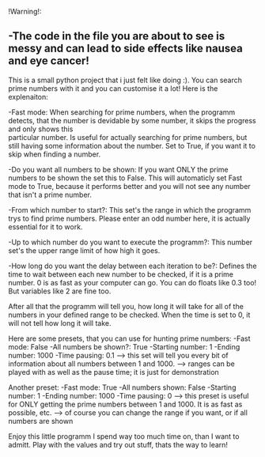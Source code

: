 !Warning!:

-The code in the file you are about to see is messy and can lead to side effects like nausea and eye cancer! 
---------

This is a small python project that i just felt like doing :). You can search prime numbers with it and you can customise it a lot!
Here is the explenaiton:
  
  -Fast mode:
    When searching for prime numbers, when the programm detects, that the number is devidable by some number, it skips the progress and only shows this       
    particular number. Is useful for actually searching for prime numbers, but still having some information about the number. Set to True, if you want 
    it to skip when finding a number.
    
  -Do you want all numbers to be shown:
    If you want ONLY the prime numbers to be shown the set this to False. This will automaticly set Fast mode to True, because it performs better and you
    will not see any number that isn't a prime number.

  -From which number to start?:
    This set's the range in which the programm trys to find prime numbers. Please enter an odd number here, it is actually essential for it to work.

  -Up to which number do you want to execute the programm?:
    This number set's the upper range limit of how high it goes.

  -How long do you want the delay between each iteration to be?:
    Defines the time to wait between each new number to be checked, if it is a prime number. 0 is as fast as your computer can go. You can do floats like 0.3 
    too! But variables like 2 are fine too. 
    
After all that the programm will tell you, how long it will take for all of the numbers in your defined range to be checked. When the time is set to 0, it will not tell how long it will take.


Here are some presets, that you can use for hunting prime numbers:
  -Fast mode: False
  -All numbers be shown?: True
  -Starting number: 1
  -Ending number: 1000
  -Time pausing: 0.1
--> this set will tell you every bit of information about all numbers between 1 and 1000.
  --> ranges can be played with as well as the pause time; it is just for demonstration


Another preset:
  -Fast mode: True
  -All numbers shown: False
  -Starting number: 1
  -Ending number: 1000
  -Time pausing: 0
--> this preset is useful for ONLY getting the prime numbers between 1 and 1000. It is as fast as possible, etc.
  --> of course you can change the range if you want, or if all numbers are shown




Enjoy this little programm I spend way too much time on, than I want to admitt.
Play with the values and try out stuff, thats the way to learn!
